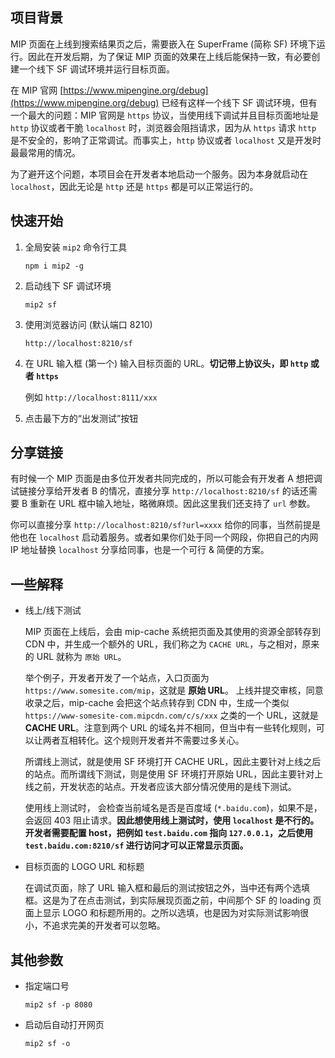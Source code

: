 ## 项目背景

MIP 页面在上线到搜索结果页之后，需要嵌入在 SuperFrame (简称 SF) 环境下运行。因此在开发后期，为了保证 MIP 页面的效果在上线后能保持一致，有必要创建一个线下 SF 调试环境并运行目标页面。

在 MIP 官网 [https://www.mipengine.org/debug](https://www.mipengine.org/debug) 已经有这样一个线下 SF 调试环境，但有一个最大的问题：MIP 官网是 `https` 协议，当使用线下调试并且目标页面地址是 `http` 协议或者干脆 `localhost` 时，浏览器会阻挡请求，因为从 `https` 请求 `http` 是不安全的，影响了正常调试。而事实上，`http` 协议或者 `localhost` 又是开发时最最常用的情况。

为了避开这个问题，本项目会在开发者本地启动一个服务。因为本身就启动在 `localhost`，因此无论是 `http` 还是 `https` 都是可以正常运行的。

## 快速开始

1. 全局安装 `mip2` 命令行工具

    `npm i mip2 -g`

2. 启动线下 SF 调试环境

    `mip2 sf`

3. 使用浏览器访问 (默认端口 8210)

    `http://localhost:8210/sf`

4. 在 URL 输入框 (第一个) 输入目标页面的 URL。__切记带上协议头，即 `http` 或者 `https`__

    例如 `http://localhost:8111/xxx`

5. 点击最下方的“出发测试”按钮

## 分享链接

有时候一个 MIP 页面是由多位开发者共同完成的，所以可能会有开发者 A 想把调试链接分享给开发者 B 的情况，直接分享 `http://localhost:8210/sf` 的话还需要 B 重新在 URL 框中输入地址，略微麻烦。因此这里我们还支持了 `url` 参数。

你可以直接分享 `http://localhost:8210/sf?url=xxxx` 给你的同事，当然前提是他也在 `localhost` 启动着服务。或者如果你们处于同一个网段，你把自己的内网 IP 地址替换 `localhost` 分享给同事，也是一个可行 & 简便的方案。

## 一些解释

* 线上/线下测试

  MIP 页面在上线后，会由 mip-cache 系统把页面及其使用的资源全部转存到 CDN 中，并生成一个额外的 URL，我们称之为 `CACHE URL`，与之相对，原来的 URL 就称为 `原始 URL`。

  举个例子，开发者开发了一个站点，入口页面为 `https://www.somesite.com/mip`，这就是 __原始 URL__。 上线并提交审核，同意收录之后，mip-cache 会把这个站点转存到 CDN 中，生成一个类似 `https://www-somesite-com.mipcdn.com/c/s/xxx` 之类的一个 URL，这就是 __CACHE URL__。注意到两个 URL 的域名并不相同，但当中有一些转化规则，可以让两者互相转化。这个规则开发者并不需要过多关心。

  所谓线上测试，就是使用 SF 环境打开 CACHE URL，因此主要针对上线之后的站点。而所谓线下测试，则是使用 SF 环境打开原始 URL，因此主要针对上线之前，开发状态的站点。开发者应该大部分情况使用的是线下测试。

  使用线上测试时， 会检查当前域名是否是百度域 (`*.baidu.com`)，如果不是，会返回 403 阻止请求。__因此想使用线上测试时，使用 `localhost` 是不行的。开发者需要配置 host，把例如 `test.baidu.com` 指向 `127.0.0.1`，之后使用 `test.baidu.com:8210/sf` 进行访问才可以正常显示页面。__

* 目标页面的 LOGO URL 和标题

  在调试页面，除了 URL 输入框和最后的测试按钮之外，当中还有两个选填框。这是为了在点击测试，到实际展现页面之前，中间那个 SF 的 loading 页面上显示 LOGO 和标题所用的。之所以选填，也是因为对实际测试影响很小，不追求完美的开发者可以忽略。

## 其他参数

* 指定端口号

  `mip2 sf -p 8080`

* 启动后自动打开网页

  `mip2 sf -o`
